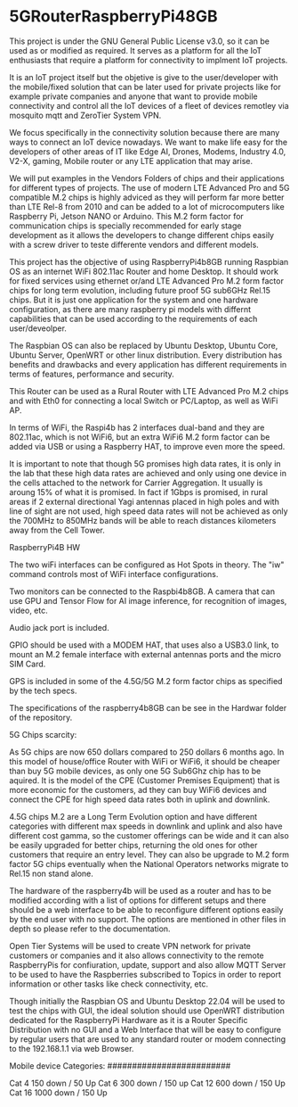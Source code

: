# 5GRouterRaspberryPi48GB

This project is under the GNU General Public License v3.0, so it can be used as or modified as required. It serves as a platform for all the IoT enthusiasts that require a platform for connectivity to implment IoT projects. 

It is an IoT project itself but the objetive is give to the user/developer with the mobile/fixed solution that can be later used 
for private projects like for example private companies and anyone that want to provide mobile connectivity and control all 
the IoT devices of a fleet of devices remotley via mosquito mqtt and ZeroTier System VPN. 

We focus specifically in the connectivity solution because there are many ways to connect an IoT device nowadays. We want to make life easy for the 
developers of other areas of IT like Edge AI, Drones, Modems, Industry 4.0, V2-X, gaming, Mobile router or any LTE application that may arise. 


We will put examples in the Vendors Folders of chips and their applications for different types of projects. The use of modern 
LTE Advanced Pro and 5G compatible M.2 chips is highly adviced as they will perform far more better than LTE Rel-8 from 2010 and can be added to 
a lot of microcomputers like Raspberry Pi, Jetson NANO or Arduino. This M.2 form factor for communication chips is specially recommended for early stage development as it allows the developers to change different chips easily with a screw driver to teste differente vendors and different models.


This project has the objective of using RaspberryPi4b8GB running Raspbian OS as an internet WiFi 802.11ac Router and home Desktop. It should
work for fixed services using ethernet or/and LTE Advanced Pro M.2 form factor chips for long term evolution, including future proof 5G sub6GHz Rel.15 chips. But it is just one application for the system and one hardware configuration, as there are many raspberry pi models with differnt capabilities
that can be used according to the requirements of each user/deveolper.

The Raspbian OS can also be replaced by Ubuntu Desktop, Ubuntu Core, Ubuntu Server, OpenWRT or other linux distribution. Every distribution has benefits
and drawbacks and every application has different requirements in terms of features, performance and security.

This Router can be used as a Rural Router with LTE Advanced Pro M.2 chips and with Eth0 for connecting a local Switch or PC/Laptop, as well as WiFi AP.

In terms of WiFi, the Raspi4b has 2 interfaces dual-band and they are 802.11ac, which is not WiFi6, but an extra WiFi6 M.2 form factor can be added via USB or using a Raspberry HAT, to improve even more the speed.

It is important to note that though 5G promises high data rates, it is only in the lab that these high data rates are achieved and only using one device 
in the cells attached to the network for Carrier Aggregation. It usually is aroung 15% of what it is promised. In fact if 1Gbps is promised, in rural 
areas if 2 external directional Yagi antennas placed in high poles and with line of sight are not used, high speed data rates will not be achieved as only
the 700MHz to 850MHz bands will be able to reach distances kilometers away from the Cell Tower.


RaspberryPi4B HW

The two wiFi interfaces can be configured as Hot Spots in theory. The "iw" command controls most of WiFi interface configurations.

Two monitors can be connected to the Raspbi4b8GB. A camera that can use GPU and Tensor Flow for AI image inference, for recognition of images, video, etc.

Audio jack port is included.

GPIO should be used with a MODEM HAT, that uses also a USB3.0 link, to mount an M.2 female interface with external antennas ports and the micro SIM Card.

GPS is included in some of the 4.5G/5G M.2 form factor chips as specified by the tech specs.

The specifications of the raspberry4b8GB can be see in the Hardwar folder of the repository.


5G Chips scarcity:

As 5G chips are now 650 dollars compared to 250 dollars 6 months ago. In this model of house/office Router with WiFi or WiFi6, it should be cheaper than
buy 5G mobile devices, as only one 5G Sub6Ghz chip has to be aquired. It is the model of the CPE (Customer Premises Equipment) that is more economic for the customers, ad they can buy WiFi6 devices and connect the CPE for high speed data rates both in uplink and downlink.

4.5G chips M.2 are a Long Term Evolution option and have different categories with different max speeds in downlink and uplink and also have different cost gamma, so the customer offerings can be wide and it can also be easily upgraded for better chips, returning the old ones for other customers that require an entry level. They can also be upgrade to M.2 form factor 5G chips eventually when the National Operators networks migrate to Rel.15 non stand alone.

The hardware of the raspberry4b will be used as a router and has to be modified according with a list of options for different setups and there should be a web interface to be able to reconfigure different options easily by the end user with no support.
The options are mentioned in other files in depth so please refer to the documentation. 

Open Tier Systems will be used to create VPN network for private customers or companies and it also allows connectivity to the remote RaspberryPis for confiuration, update, support and also allow MQTT Server to be used to have the Raspberries subscribed to Topics in order to report information or other tasks like check connectivity, etc.

Though initially the Raspbian OS and Ubuntu Desktop 22.04 will be used to test the chips with GUI, the ideal solution should use OpenWRT distribution 
dedicated for the RaspberryPi Hardware as it is a Router Specific Distribution with no GUI and a Web Interface that will be easy to configure by 
regular users that are used to any standard router or modem connecting to the 192.168.1.1 via web Browser.


Mobile device Categories:
#########################

Cat 4 150 down / 50 Up
Cat 6 300 down / 150 up
Cat 12 600 down / 150 Up
Cat 16 1000 down / 150 Up

